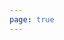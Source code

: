 ```yaml
---
page: true
---
```


<script setup>
import picture29 from './components/picture29.vue'
</script>

<picture29 />
